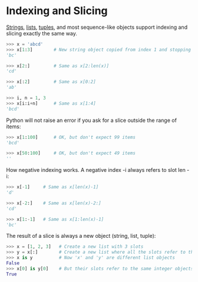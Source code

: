 # Indexing and Slicing
[Strings](02-strings.md), [lists](04-lists_tuples.md#lists), [tuples](04-lists_tuples.md#tuples), and most sequence-like objects support indexing and slicing exactly the same way.
```py
>>> x = 'abcd'
>>> x[1:3]        # New string object copied from index 1 and stopping at index 3
'bc'

>>> x[2:]         # Same as x[2:len(x)]
'cd'

>>> x[:2]         # Same as x[0:2]
'ab'

>>> i, n = 1, 3
>>> x[i:i+n]      # Same as x[1:4]
'bcd'
```
Python will not raise an error if you ask for a slice outside the range of items:
```py
>>> x[1:100]      # OK, but don't expect 99 items
'bcd'

>>> x[50:100]     # OK, but don't expect 49 items
''
```
How negative indexing works. A negative index -i always refers to slot len - i:
```py
>>> x[-1]     # Same as x[len(x)-1]
'd'

>>> x[-2:]    # Same as x[len(x)-2:]
'cd'

>>> x[1:-1]   # Same as x[1:len(x)-1]
'bc'
```
The result of a slice is always a new object (string, list, tuple):
```py
>>> x = [1, 2, 3]   # Create a new list with 3 slots
>>> y = x[:]        # Create a new list where all the slots refer to the same objects as 'x'
>>> x is y          # Now 'x' and 'y' are different list objects
False
>>> x[0] is y[0]    # But their slots refer to the same integer objects
True
```
